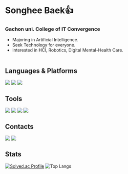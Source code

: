 # Songhee Baek👍   
### Gachon uni. College of IT Convergence
* Majoring in Artificial Intelligence.<br>
* Seek Technology for everyone. <br>
* Interested in HCI, Robotics, Digital Mental-Health Care. <br><br>

## Languages & Platforms
<img src="https://img.shields.io/badge/Python-8FCC52?style=flat-square&logo=Python&logoColor=white"/></a>
<img src="https://img.shields.io/badge/Android-3DDC84?style=flat-square&logo=Android&logoColor=white"/></a>
<img src="https://img.shields.io/badge/Java-007396?style=flat&logo=Conda-Forge&logoColor=white" />

## Tools
<img src="https://img.shields.io/badge/PyTorch-0060E5?style=flat-square&logo=PyTorch&logoColor=white"/></a>
<img src="https://img.shields.io/badge/Visual Studio Code-007ACC?style=flat-square&logo=Visual Studio Code&logoColor=white"/></a>
<img src="https://img.shields.io/badge/MySQL-4479A1?style=flat&logo=Conda-Forge&logoColor=white" /></a>
<img src="https://img.shields.io/badge/Android Studio-3DDC84?style=flat&logo=Conda-Forge&logoColor=white" /></a>




## Contacts
<a href="https://blog.naver.com/baeksh0330" target="_blank"><img src="https://img.shields.io/badge/blog-56B366?style=flat-square&logo=Blogger&logoColor=white"/></a>
<a href="https://velog.io/@baeksh0330" target="_blank"><img src="https://img.shields.io/badge/Velog-000000?style=flat-square&logo=Velog&logoColor=white"/></a>

## Stats
[![Solved.ac Profile](http://mazassumnida.wtf/api/v2/generate_badge?boj=baeksh0330)](https://solved.ac/baeksh0330/)
![Top Langs](https://github-readme-stats.vercel.app/api/top-langs/?username=baeksh0330&layout=compact&theme=default)

